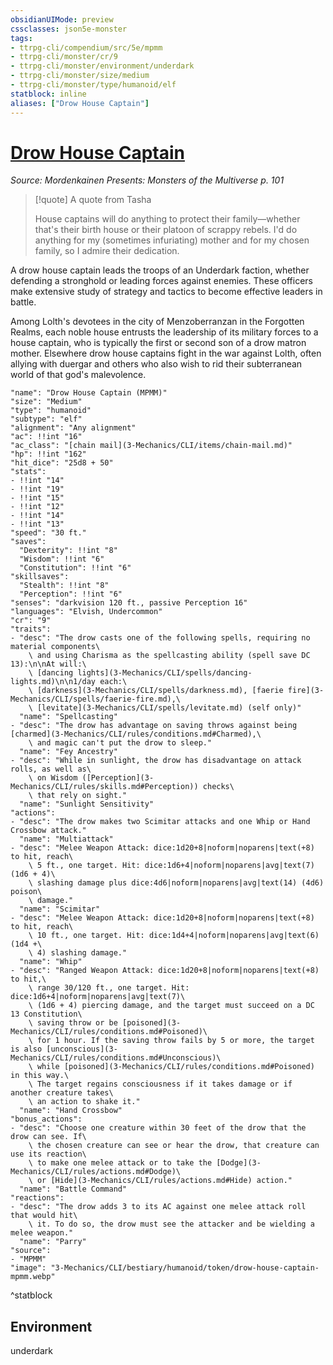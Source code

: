 ```yaml
---
obsidianUIMode: preview
cssclasses: json5e-monster
tags:
- ttrpg-cli/compendium/src/5e/mpmm
- ttrpg-cli/monster/cr/9
- ttrpg-cli/monster/environment/underdark
- ttrpg-cli/monster/size/medium
- ttrpg-cli/monster/type/humanoid/elf
statblock: inline
aliases: ["Drow House Captain"]
---
```

# [Drow House Captain](3-Mechanics\CLI\bestiary\humanoid/drow-house-captain-mpmm.md)
*Source: Mordenkainen Presents: Monsters of the Multiverse p. 101*  

> [!quote] A quote from Tasha  
> 
> House captains will do anything to protect their family—whether that's their birth house or their platoon of scrappy rebels. I'd do anything for my (sometimes infuriating) mother and for my chosen family, so I admire their dedication.

A drow house captain leads the troops of an Underdark faction, whether defending a stronghold or leading forces against enemies. These officers make extensive study of strategy and tactics to become effective leaders in battle.

Among Lolth's devotees in the city of Menzoberranzan in the Forgotten Realms, each noble house entrusts the leadership of its military forces to a house captain, who is typically the first or second son of a drow matron mother. Elsewhere drow house captains fight in the war against Lolth, often allying with duergar and others who also wish to rid their subterranean world of that god's malevolence.

```statblock
"name": "Drow House Captain (MPMM)"
"size": "Medium"
"type": "humanoid"
"subtype": "elf"
"alignment": "Any alignment"
"ac": !!int "16"
"ac_class": "[chain mail](3-Mechanics/CLI/items/chain-mail.md)"
"hp": !!int "162"
"hit_dice": "25d8 + 50"
"stats":
- !!int "14"
- !!int "19"
- !!int "15"
- !!int "12"
- !!int "14"
- !!int "13"
"speed": "30 ft."
"saves":
  "Dexterity": !!int "8"
  "Wisdom": !!int "6"
  "Constitution": !!int "6"
"skillsaves":
  "Stealth": !!int "8"
  "Perception": !!int "6"
"senses": "darkvision 120 ft., passive Perception 16"
"languages": "Elvish, Undercommon"
"cr": "9"
"traits":
- "desc": "The drow casts one of the following spells, requiring no material components\
    \ and using Charisma as the spellcasting ability (spell save DC 13):\n\nAt will:\
    \ [dancing lights](3-Mechanics/CLI/spells/dancing-lights.md)\n\n1/day each:\
    \ [darkness](3-Mechanics/CLI/spells/darkness.md), [faerie fire](3-Mechanics/CLI/spells/faerie-fire.md),\
    \ [levitate](3-Mechanics/CLI/spells/levitate.md) (self only)"
  "name": "Spellcasting"
- "desc": "The drow has advantage on saving throws against being [charmed](3-Mechanics/CLI/rules/conditions.md#Charmed),\
    \ and magic can't put the drow to sleep."
  "name": "Fey Ancestry"
- "desc": "While in sunlight, the drow has disadvantage on attack rolls, as well as\
    \ on Wisdom ([Perception](3-Mechanics/CLI/rules/skills.md#Perception)) checks\
    \ that rely on sight."
  "name": "Sunlight Sensitivity"
"actions":
- "desc": "The drow makes two Scimitar attacks and one Whip or Hand Crossbow attack."
  "name": "Multiattack"
- "desc": "Melee Weapon Attack: dice:1d20+8|noform|noparens|text(+8) to hit, reach\
    \ 5 ft., one target. Hit: dice:1d6+4|noform|noparens|avg|text(7) (1d6 + 4)\
    \ slashing damage plus dice:4d6|noform|noparens|avg|text(14) (4d6) poison\
    \ damage."
  "name": "Scimitar"
- "desc": "Melee Weapon Attack: dice:1d20+8|noform|noparens|text(+8) to hit, reach\
    \ 10 ft., one target. Hit: dice:1d4+4|noform|noparens|avg|text(6) (1d4 +\
    \ 4) slashing damage."
  "name": "Whip"
- "desc": "Ranged Weapon Attack: dice:1d20+8|noform|noparens|text(+8) to hit,\
    \ range 30/120 ft., one target. Hit: dice:1d6+4|noform|noparens|avg|text(7)\
    \ (1d6 + 4) piercing damage, and the target must succeed on a DC 13 Constitution\
    \ saving throw or be [poisoned](3-Mechanics/CLI/rules/conditions.md#Poisoned)\
    \ for 1 hour. If the saving throw fails by 5 or more, the target is also [unconscious](3-Mechanics/CLI/rules/conditions.md#Unconscious)\
    \ while [poisoned](3-Mechanics/CLI/rules/conditions.md#Poisoned) in this way.\
    \ The target regains consciousness if it takes damage or if another creature takes\
    \ an action to shake it."
  "name": "Hand Crossbow"
"bonus_actions":
- "desc": "Choose one creature within 30 feet of the drow that the drow can see. If\
    \ the chosen creature can see or hear the drow, that creature can use its reaction\
    \ to make one melee attack or to take the [Dodge](3-Mechanics/CLI/rules/actions.md#Dodge)\
    \ or [Hide](3-Mechanics/CLI/rules/actions.md#Hide) action."
  "name": "Battle Command"
"reactions":
- "desc": "The drow adds 3 to its AC against one melee attack roll that would hit\
    \ it. To do so, the drow must see the attacker and be wielding a melee weapon."
  "name": "Parry"
"source":
- "MPMM"
"image": "3-Mechanics/CLI/bestiary/humanoid/token/drow-house-captain-mpmm.webp"
```
^statblock

## Environment

underdark